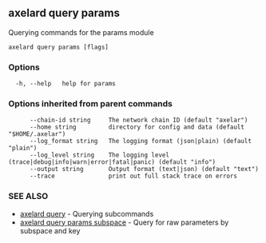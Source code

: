 ## axelard query params

Querying commands for the params module

```
axelard query params [flags]
```

### Options

```
  -h, --help   help for params
```

### Options inherited from parent commands

```
      --chain-id string     The network chain ID (default "axelar")
      --home string         directory for config and data (default "$HOME/.axelar")
      --log_format string   The logging format (json|plain) (default "plain")
      --log_level string    The logging level (trace|debug|info|warn|error|fatal|panic) (default "info")
      --output string       Output format (text|json) (default "text")
      --trace               print out full stack trace on errors
```

### SEE ALSO

- [axelard query](/cli-docs/v0_31_2/axelard_query) - Querying subcommands
- [axelard query params subspace](/cli-docs/v0_31_2/axelard_query_params_subspace) - Query for raw parameters by subspace and key
